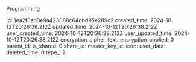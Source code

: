 Programming

id: 1ea2f3ad3e9a423088c64cbd95e289c2
created_time: 2024-10-12T20:26:38.212Z
updated_time: 2024-10-12T20:26:38.212Z
user_created_time: 2024-10-12T20:26:38.212Z
user_updated_time: 2024-10-12T20:26:38.212Z
encryption_cipher_text: 
encryption_applied: 0
parent_id: 
is_shared: 0
share_id: 
master_key_id: 
icon: 
user_data: 
deleted_time: 0
type_: 2